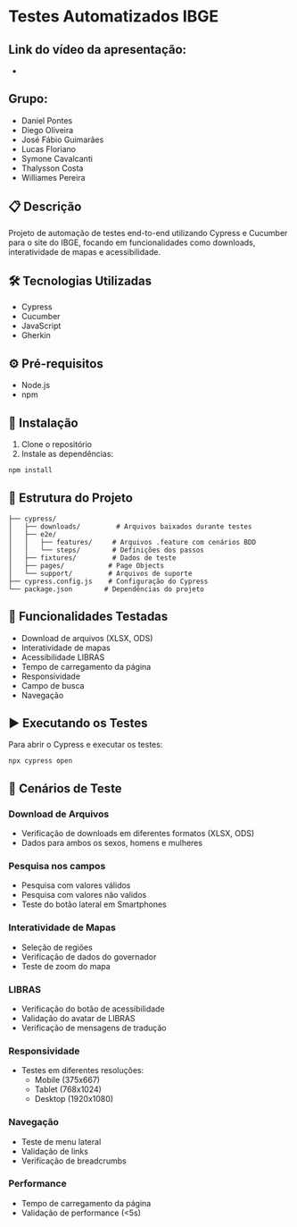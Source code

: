 # Testes Automatizados IBGE
## Link do vídeo da apresentação:
- 

## Grupo:
- Daniel Pontes
- Diego Oliveira
- José Fábio Guimarães
- Lucas Floriano
- Symone Cavalcanti
- Thalysson Costa
- Williames Pereira

## 📋 Descrição
Projeto de automação de testes end-to-end utilizando Cypress e Cucumber para o site do IBGE, focando em funcionalidades como downloads, interatividade de mapas e acessibilidade.

## 🛠️ Tecnologias Utilizadas
- Cypress
- Cucumber 
- JavaScript
- Gherkin

## ⚙️ Pré-requisitos
- Node.js
- npm

## 🚀 Instalação
1. Clone o repositório
2. Instale as dependências:
```bash
npm install
```

## 📁 Estrutura do Projeto
```
├── cypress/
│   ├── downloads/         # Arquivos baixados durante testes
│   ├── e2e/
│   │   ├── features/     # Arquivos .feature com cenários BDD
│   │   └── steps/        # Definições dos passos
│   ├── fixtures/         # Dados de teste
│   ├── pages/           # Page Objects
│   └── support/         # Arquivos de suporte
├── cypress.config.js    # Configuração do Cypress
└── package.json        # Dependências do projeto
```

## 🧪 Funcionalidades Testadas
- Download de arquivos (XLSX, ODS)
- Interatividade de mapas
- Acessibilidade LIBRAS
- Tempo de carregamento da página
- Responsividade
- Campo de busca
- Navegação

## ▶️ Executando os Testes
Para abrir o Cypress e executar os testes:
```
npx cypress open
```

## 📝 Cenários de Teste
### Download de Arquivos
- Verificação de downloads em diferentes formatos (XLSX, ODS)
- Dados para ambos os sexos, homens e mulheres

### Pesquisa nos campos
- Pesquisa com  valores válidos
- Pesquisa com valores não validos
- Teste do botão lateral em Smartphones

### Interatividade de Mapas
- Seleção de regiões
- Verificação de dados do governador
- Teste de zoom do mapa

### LIBRAS
- Verificação do botão de acessibilidade
- Validação do avatar de LIBRAS
- Verificação de mensagens de tradução

### Responsividade
- Testes em diferentes resoluções:
  - Mobile (375x667)
  - Tablet (768x1024)
  - Desktop (1920x1080)

### Navegação
- Teste de menu lateral
- Validação de links
- Verificação de breadcrumbs

### Performance
- Tempo de carregamento da página
- Validação de performance (<5s)

